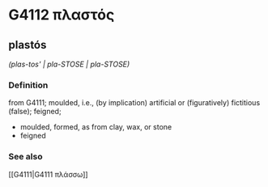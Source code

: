 # G4112 πλαστός

## plastós

_(plas-tos' | pla-STOSE | pla-STOSE)_

### Definition

from G4111; moulded, i.e., (by implication) artificial or (figuratively) fictitious (false); feigned; 

- moulded, formed, as from clay, wax, or stone
- feigned

### See also

[[G4111|G4111 πλάσσω]]
